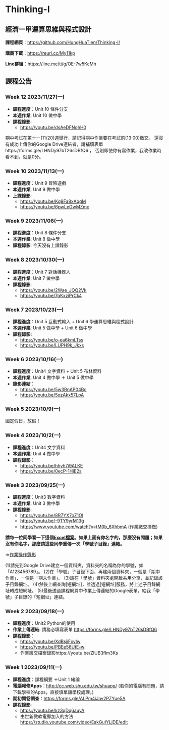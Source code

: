 # Thinking-I

## 經濟一甲運算思維與程式設計

**課程網頁**：https://github.com/HungHuaTien/Thinking-I/

**講義下載**：https://reurl.cc/My11kp

**Line群組**：https://line.me/ti/g/OE-7w5KcMh


## 課程公告

### Week 12 2023/11/27(一)

- **課程進度**：Unit 10 條件分支
- **本週作業**: Unit 10 做中學
- **課程錄影**:
  - https://youtu.be/dsAeDFNohH0

期中考試在第十一(11/20)週舉行，請記得期中作業要在考試前(13:00)繳交。
還沒有成功上傳你的Google Drive連結者，請補填表單https://forms.gle/LHNDy97bT26sDBfQ6 ， 否則即使你有寫作業，我改作業時看不到，就是0分。

### Week 10 2023/11/13(一)

- **課程進度**：Unit 9 冒險遊戲
- **本週作業**: Unit 9 做中學
- **上課錄影**:
  - https://youtu.be/Kg9Fa8xAqqM
  - https://youtu.be/6pwLeGwMZmc

### Week 9 2023/11/06(一)

- **課程進度**：Unit 8 條件分支
- **本週作業**: Unit 8 做中學
- **課程錄影**: 今天沒有上課錄影
  
### Week 8 2023/10/30(一)

- **課程進度**：Unit 7 對話機器人 
- **本週作業**: Unit 7 做中學
- **課程錄影**:
  - https://youtu.be/2Wae_JQQ2Vk
  - https://youtu.be/7qKxziPrCk4

### Week 7 2023/10/23(一)
- **課程進度**：Unit 5 互動式輸入 + Unit 6 學運算思維與程式設計 
- **本週作業**: Unit 5 做中學 + Unit 6 做中學
- **課程錄影:**
  - https://youtu.be/o-ea6kmLTss
  - https://youtu.be/LUPH9k_Jkxs


### Week 6 2023/10/16(一)
- **課程進度**：Unit4 文字資料 + Unit 5 布林資料 
- **本週作業**: Unit 4 做中學 ＋ Unit 5 做中學
- **錄影連結**：
  -  https://youtu.be/5w3BnAP04Bc
  -  https://youtu.be/5ozAkx57LpA

### Week 5 2023/10/9(一)
國定假日，放假！

### Week 4 2023/10/2(一)
- **課程進度**：Unit4 文字資料
- **本週作業**: Unit 4 做中學
- **課程錄影**：
  - https://youtu.be/hhyh7i9ALKE
  - https://youtu.be/0ecP-1HiE2s

### Week 3 2023/09/25(一)
- **課程進度**：Unit3 數字資料
- **本週作業**: Unit 3 做中學
- **課程錄影**:
  - https://youtu.be/8R7YX7oZ1OI
  - https://youtu.be/-9TY9yrM13g
  - https://www.youtube.com/watch?v=tM0b_6XhbmA (作業繳交操做)

**請每一位同學看一下這個[Excel檔案](https://reurl.cc/DoZYQQ)。如果上面有你名字的，那麼沒有問題；如果沒有你名字，那麼請這些同學重傳一次「學號子目錄」連結。**

=>[作業操作錄影](https://youtu.be/ZIUB3fIm3Ks)

(1)請先到Google Drive建立一個資料夾，資料夾的名稱為你的學號，如「A123456789」。
(2)在「學號」子目錄下面，再建兩個資料夾，一個是「期中作業」、一個是「期末作業」。
(3)請在「學號」資料夾處開啟共用分享，並記錄該子目錄網址。
(4)然後上網查詢[短網址]，並透過[短網址]服務，將上述子目錄網址轉成短網址。
(5)最後透過課程網頁中作業上傳連結的Google表單，給我「學號」子目錄的「短網址」連結。

### Week 2 2023/09/18(一)
- **課程進度**：Unit2 Python的使用
- **作業上傳連結**: 請務必填寫表單 https://forms.gle/LHNDy97bT26sDBfQ6
- **課程錄影**：
  -  https://youtu.be/XdBsjiFxvIw
  -  https://youtu.be/PBEe56UtE-w
  -  作業繳交檔案錄影https://youtu.be/ZIUB3fIm3Ks
    
### Week 1 2023/09/11(一)
- **課程進度**：課程綱要 ＋Unit 1 緒論
- **電腦報修Apps**：http://cc.web.shu.edu.tw/shuapp/ (若你的電腦有問題，請下載學校的Apps，直接填單讓學校處理。)
- **期初問卷調查**：https://forms.gle/ALPm4iJav2PZYue5A
- **課程錄影**:
  - https://youtu.be/kz3qDq6auyA
  - 由世新微軟電郵加入的方法   https://studio.youtube.com/video/EakGuIYLjDE/edit

